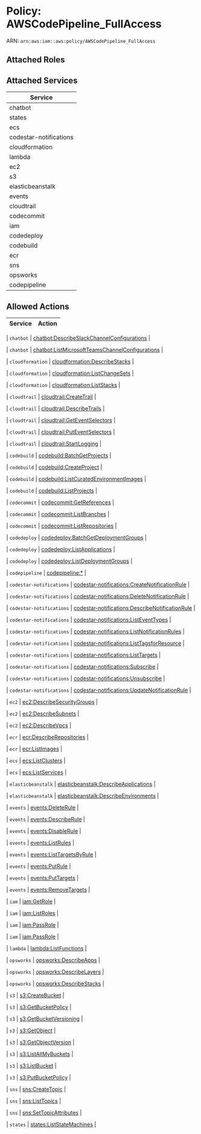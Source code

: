 # Policy: AWSCodePipeline_FullAccess

ARN: `arn:aws:iam::aws:policy/AWSCodePipeline_FullAccess`

## Attached Roles

## Attached Services

| Service |
|---------|
| chatbot |
| states |
| ecs |
| codestar-notifications |
| cloudformation |
| lambda |
| ec2 |
| s3 |
| elasticbeanstalk |
| events |
| cloudtrail |
| codecommit |
| iam |
| codedeploy |
| codebuild |
| ecr |
| sns |
| opsworks |
| codepipeline |

## Allowed Actions

| Service | Action |
|:-------:|--------|

| `chatbot` | [chatbot:DescribeSlackChannelConfigurations](../actions.md#chatbot:describeslackchannelconfigurations) |

| `chatbot` | [chatbot:ListMicrosoftTeamsChannelConfigurations](../actions.md#chatbot:listmicrosoftteamschannelconfigurations) |

| `cloudformation` | [cloudformation:DescribeStacks](../actions.md#cloudformation:describestacks) |

| `cloudformation` | [cloudformation:ListChangeSets](../actions.md#cloudformation:listchangesets) |

| `cloudformation` | [cloudformation:ListStacks](../actions.md#cloudformation:liststacks) |

| `cloudtrail` | [cloudtrail:CreateTrail](../actions.md#cloudtrail:createtrail) |

| `cloudtrail` | [cloudtrail:DescribeTrails](../actions.md#cloudtrail:describetrails) |

| `cloudtrail` | [cloudtrail:GetEventSelectors](../actions.md#cloudtrail:geteventselectors) |

| `cloudtrail` | [cloudtrail:PutEventSelectors](../actions.md#cloudtrail:puteventselectors) |

| `cloudtrail` | [cloudtrail:StartLogging](../actions.md#cloudtrail:startlogging) |

| `codebuild` | [codebuild:BatchGetProjects](../actions.md#codebuild:batchgetprojects) |

| `codebuild` | [codebuild:CreateProject](../actions.md#codebuild:createproject) |

| `codebuild` | [codebuild:ListCuratedEnvironmentImages](../actions.md#codebuild:listcuratedenvironmentimages) |

| `codebuild` | [codebuild:ListProjects](../actions.md#codebuild:listprojects) |

| `codecommit` | [codecommit:GetReferences](../actions.md#codecommit:getreferences) |

| `codecommit` | [codecommit:ListBranches](../actions.md#codecommit:listbranches) |

| `codecommit` | [codecommit:ListRepositories](../actions.md#codecommit:listrepositories) |

| `codedeploy` | [codedeploy:BatchGetDeploymentGroups](../actions.md#codedeploy:batchgetdeploymentgroups) |

| `codedeploy` | [codedeploy:ListApplications](../actions.md#codedeploy:listapplications) |

| `codedeploy` | [codedeploy:ListDeploymentGroups](../actions.md#codedeploy:listdeploymentgroups) |

| `codepipeline` | [codepipeline:*](../actions.md#codepipeline:all) |

| `codestar-notifications` | [codestar-notifications:CreateNotificationRule](../actions.md#codestar-notifications:createnotificationrule) |

| `codestar-notifications` | [codestar-notifications:DeleteNotificationRule](../actions.md#codestar-notifications:deletenotificationrule) |

| `codestar-notifications` | [codestar-notifications:DescribeNotificationRule](../actions.md#codestar-notifications:describenotificationrule) |

| `codestar-notifications` | [codestar-notifications:ListEventTypes](../actions.md#codestar-notifications:listeventtypes) |

| `codestar-notifications` | [codestar-notifications:ListNotificationRules](../actions.md#codestar-notifications:listnotificationrules) |

| `codestar-notifications` | [codestar-notifications:ListTagsforResource](../actions.md#codestar-notifications:listtagsforresource) |

| `codestar-notifications` | [codestar-notifications:ListTargets](../actions.md#codestar-notifications:listtargets) |

| `codestar-notifications` | [codestar-notifications:Subscribe](../actions.md#codestar-notifications:subscribe) |

| `codestar-notifications` | [codestar-notifications:Unsubscribe](../actions.md#codestar-notifications:unsubscribe) |

| `codestar-notifications` | [codestar-notifications:UpdateNotificationRule](../actions.md#codestar-notifications:updatenotificationrule) |

| `ec2` | [ec2:DescribeSecurityGroups](../actions.md#ec2:describesecuritygroups) |

| `ec2` | [ec2:DescribeSubnets](../actions.md#ec2:describesubnets) |

| `ec2` | [ec2:DescribeVpcs](../actions.md#ec2:describevpcs) |

| `ecr` | [ecr:DescribeRepositories](../actions.md#ecr:describerepositories) |

| `ecr` | [ecr:ListImages](../actions.md#ecr:listimages) |

| `ecs` | [ecs:ListClusters](../actions.md#ecs:listclusters) |

| `ecs` | [ecs:ListServices](../actions.md#ecs:listservices) |

| `elasticbeanstalk` | [elasticbeanstalk:DescribeApplications](../actions.md#elasticbeanstalk:describeapplications) |

| `elasticbeanstalk` | [elasticbeanstalk:DescribeEnvironments](../actions.md#elasticbeanstalk:describeenvironments) |

| `events` | [events:DeleteRule](../actions.md#events:deleterule) |

| `events` | [events:DescribeRule](../actions.md#events:describerule) |

| `events` | [events:DisableRule](../actions.md#events:disablerule) |

| `events` | [events:ListRules](../actions.md#events:listrules) |

| `events` | [events:ListTargetsByRule](../actions.md#events:listtargetsbyrule) |

| `events` | [events:PutRule](../actions.md#events:putrule) |

| `events` | [events:PutTargets](../actions.md#events:puttargets) |

| `events` | [events:RemoveTargets](../actions.md#events:removetargets) |

| `iam` | [iam:GetRole](../actions.md#iam:getrole) |

| `iam` | [iam:ListRoles](../actions.md#iam:listroles) |

| `iam` | [iam:PassRole](../actions.md#iam:passrole) |

| `iam` | [iam:PassRole](../actions.md#iam:passrole) |

| `lambda` | [lambda:ListFunctions](../actions.md#lambda:listfunctions) |

| `opsworks` | [opsworks:DescribeApps](../actions.md#opsworks:describeapps) |

| `opsworks` | [opsworks:DescribeLayers](../actions.md#opsworks:describelayers) |

| `opsworks` | [opsworks:DescribeStacks](../actions.md#opsworks:describestacks) |

| `s3` | [s3:CreateBucket](../actions.md#s3:createbucket) |

| `s3` | [s3:GetBucketPolicy](../actions.md#s3:getbucketpolicy) |

| `s3` | [s3:GetBucketVersioning](../actions.md#s3:getbucketversioning) |

| `s3` | [s3:GetObject](../actions.md#s3:getobject) |

| `s3` | [s3:GetObjectVersion](../actions.md#s3:getobjectversion) |

| `s3` | [s3:ListAllMyBuckets](../actions.md#s3:listallmybuckets) |

| `s3` | [s3:ListBucket](../actions.md#s3:listbucket) |

| `s3` | [s3:PutBucketPolicy](../actions.md#s3:putbucketpolicy) |

| `sns` | [sns:CreateTopic](../actions.md#sns:createtopic) |

| `sns` | [sns:ListTopics](../actions.md#sns:listtopics) |

| `sns` | [sns:SetTopicAttributes](../actions.md#sns:settopicattributes) |

| `states` | [states:ListStateMachines](../actions.md#states:liststatemachines) |
